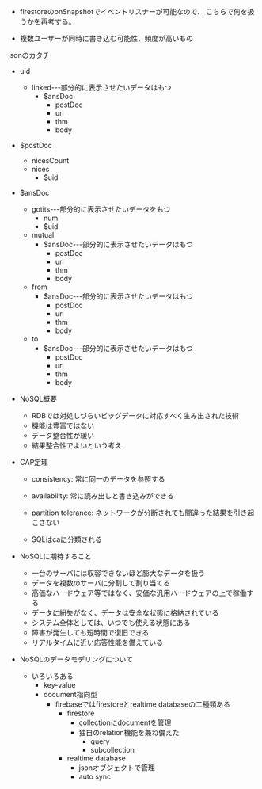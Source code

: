 
* firestoreのonSnapshotでイベントリスナーが可能なので、
こちらで何を扱うかを再考する。

* 複数ユーザーが同時に書き込む可能性、頻度が高いもの

jsonのカタチ

* uid
    * linked---部分的に表示させたいデータはもつ
        * $ansDoc
            * postDoc
            * uri
            * thm
            * body

* $postDoc
    * nicesCount
    * nices
        * $uid

* $ansDoc
    * gotits---部分的に表示させたいデータをもつ
        * num
        * $uid
    * mutual
        * $ansDoc---部分的に表示させたいデータはもつ
            * postDoc
            * uri
            * thm
            * body
    * from
        * $ansDoc---部分的に表示させたいデータはもつ
            * postDoc
            * uri
            * thm
            * body
    * to
        * $ansDoc---部分的に表示させたいデータはもつ
            * postDoc
            * uri
            * thm
            * body

* NoSQL概要
    * RDBでは対処しづらいビッグデータに対応すべく生み出された技術
    * 機能は豊富ではない
    * データ整合性が緩い
    * 結果整合性でよいという考え

* CAP定理
    * consistency: 常に同一のデータを参照する
    * availability: 常に読み出しと書き込みができる
    * partition tolerance: ネットワークが分断されても間違った結果を引き起こさない

    * SQLはcaに分類される

* NoSQLに期待すること
    * 一台のサーバには収容できないほど膨大なデータを扱う
    * データを複数のサーバに分割して割り当てる
    * 高価なハードウェア等ではなく、安価な汎用ハードウェアの上で稼働する
    * データに紛失がなく、データは安全な状態に格納されている
    * システム全体としては、いつでも使える状態にある
    * 障害が発生しても短時間で復旧できる
    * リアルタイムに近い応答性能を備えている

* NoSQLのデータモデリングについて
    * いろいろある
        * key-value
        * document指向型
            * firebaseではfirestoreとrealtime databaseの二種類ある
                * firestore
                    * collectionにdocumentを管理
                    * 独自のrelation機能を兼ね備えた
                        * query
                        * subcollection
                * realtime database 
                    * jsonオブジェクトで管理
                    * auto sync



